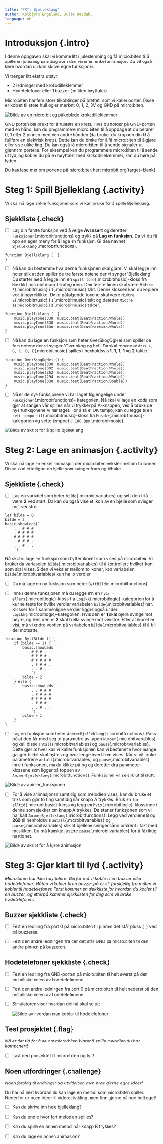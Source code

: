 ```yaml
---
title: "PXT: Bjelleklang"
author: Kolbjørn Engeland, Julie Revdahl
language: nb
---
```



# Introduksjon {.intro}

I denne oppgaven skal vi komme litt i julestemning og få micro:biten til å
spille en julesang samtidig som den viser en enkel animasjon. Du vil også lære
hvordan du kan skrive egne funksjoner.

Vi trenger litt ekstra utstyr:
- 2 ledninger med krokodilleklemmer
- Hodetelefoner eller 1 buzzer (en liten høyttaler)

Micro:biten har fem store tilkoblinger på brettet, som vi kaller porter. Disse
er koblet til store hull og er merket: 0, 1, 2, 3V og GND på micro:biten.

![Bilde av en micro:bit og påkoblede krokodilleklemmer](kontakt.png)

GND porten blir brukt for å fullføre en krets. Hvis du holder på GND-porten med
en hånd, kan du programmere micro:biten til å oppdage at du berører 0, 1 eller
2 pinnen med den andre hånden (da bruker du kroppen din til å fullføre en
elektrisk krets). Dette kan du bruke for å få micro:biten til å gjøre eller
vise ulike ting. Du kan også få micro:biten til å sende signaler ut gjennom
portene. For eksempel kan du programmere micro:biten til å sende ut lyd, og
kobler du på en høyttaler med krokodilleklemmer, kan du høre på lyden.

Du kan lese mer om portene på micro:biten her:
[microbit.org](https://microbit.org/no/guide/hardware/pins/){target=blank}


# Steg 1: Spill Bjelleklang {.activity}

Vi skal nå lage enkle funksjoner som vi kan bruke for å spille Bjelleklang.

## Sjekkliste {.check}

- [ ] Lag din første funksjon ved å velge __Avansert__ og deretter
`Funksjoner`{.microbitfunctions} og trykk på __Lag en funksjon__. Da vil du få
opp en egen meny for å lage en funksjon. Gi den navnet `Bjelleklang`{.microbitfunctions}.

```microbit
function Bjelleklang () {
}
```

- [ ] Nå kan du bestemme hva denne funksjonen skal gjøre. Vi skal legge inn
noter slik at den spiller de tre første notene der vi synger 'Bjelleklang'
Du starter med å legge inn en `spill tone`{.microbitmusic}-kloss fra
`Musikk`{.microbitmusic}-kategorien. Den første tonen skal være
`Midtre E`{.microbitmusic} i `1`{.microbitmusic} takt. Denne klossen kan du
kopiere ved å høyreklikke. De to påfølgende tonene skal være `Midtre E`{.microbitmusic}
i `1`{.microbitmusic} takt og deretter `Midtre E`{.microbitmusic} i `2`{.microbitmusic}
takter.

```microbit
function Bjelleklang () {
    music.playTone(330, music.beat(BeatFraction.Whole))
    music.playTone(330, music.beat(BeatFraction.Whole))
    music.playTone(330, music.beat(BeatFraction.Whole))
}
```

- [ ] Nå kan du lage en funksjon som heter OverSkogOgHei som spiller de fem
notene der vi synger 'Over skog og hei'. Da skal tonene `Midtre E, G, C, D, E`{.microbitmusic}
spilles i henholdsvis __1__, __1__, __1__, __1__ og __2__ takter.

```microbit
function OverSkogOgHei () {
    music.playTone(330, music.beat(BeatFraction.Whole))
    music.playTone(392, music.beat(BeatFraction.Whole))
    music.playTone(262, music.beat(BeatFraction.Whole))
    music.playTone(294, music.beat(BeatFraction.Whole))
    music.playTone(330, music.beat(BeatFraction.Double))
}
```

- [ ] Nå er de nye funksjonene vi har laget tilgjengelige under `Funksjoner`{.microbitfunctions}-
kategorien. Nå skal vi lage en kode som gjør at sangen vår spilles når vi
trykker på A-knappen, ved å bruke de nye funksjonene vi har laget. For å få et
OK tempo, kan du legge til en `sett tempo til`{.microbitmusic}-kloss fra `Musikk`{.microbitmusic}-kategorien
og sette tempoet til `180 Bpm`{.microbitmusic}.

![Bilde av skript for å spille Bjelleklang](spill_bjelleklang.png)


# Steg 2: Lage en animasjon {.activity}

Vi skal nå lage en enkel animasjon der micro:biten veksler mellom to ikoner.
Disse skal etterligne en bjelle som svinger fram og tilbake.

## Sjekkliste {.check}

- [ ] Lag en variabel som heter `bilde`{.microbitvariables} og sett den til å
være __2__ ved start. Da kan du også vise et ikon av en bjelle som svinger mot
venstre.

```microbit
let bilde = 0
bilde = 2
basic.showLeds(`
    . . # # #
    . # # # #
    # # # # #
    . # # # .
    . . # . .
    `)
```

Nå skal vi lage en funksjon som bytter ikonet som vises på micro:biten. Vi
bruker da variabelen `bilde`{.microbitvariables} til å kontrollere hvilket ikon
som skal vises. Siden vi veksler mellom to ikoner, kan variabelen `bilde`{.microbitvariables}
kun ha to verdier.

- [ ] Du må lage en ny funksjon som heter `ByttBilde`{.microbitfunctions}.

- [ ] Inne i denne funksjonen må du legge inn en `hvis - ellers`{.microbitlogic}-kloss
fra `Logikk`{.microbitlogic}-kategorien for å kunne teste for hvilke verdier
variabelen `bilde`{.microbitvariables} har. Klosser for å sammenligne verdier
ligger også under `Logikk`{.microbitlogic}-kategorien. Hvis den er __1__ skal
bjella svinge mot høyre, og hvis den er __2__ skal bjella svinge mot venstre.
Etter at ikonet er vist, må vi endre verdien på variabelen `bilde`{.microbitvariables}
til å bli det motsatte.

```microbit
function ByttBilde () {
    if (bilde == 1) {
        basic.showLeds(`
            # # # . .
            # # # # .
            # # # # #
            . # # # .
            . . # . .
            `)
        bilde = 2
    } else {
        basic.showLeds(`
            . . # # #
            . # # # #
            # # # # #
            . # # # .
            . . # . .
            `)
        bilde = 1
    }
}
```

- [ ] Lag en funksjon som heter `AnimerBjelleklang`{.microbitfunctions}. Pass på
at den får med seg to parametre av typen `Number`{.microbitvariables} og kall
disse `antall`{.microbitvariables} og `pause`{.microbitvariables}. Dette gjør at
hver kan vi kaller funksjonen kan vi bestemme hvor mange ganger bildet skal
byttes og hvor lenge hvert ikon vises. Når vi vil bruke parametrene `antall`{.microbitvariables}
og `pause`{.microbitvariables} inne i funksjonen, må du klikke på og
og deretter dra parameter-klossene som ligger på toppen av `AnimerBjelleklang`{.microbitfunctions}.
Funksjonen vil se slik ut til slutt:

![Bilde av animer_funksjonen](animer_funksjon.png)

- [ ] For å vise animasjonen samtidig som melodien vises, kan du bruke et
triks som gjør to ting samtidig når knapp A trykkes. Bruk en `for-alltid`{.microbitbasic}-kloss
og legg en `hvis`{.microbitlogic}-kloss inne i denne som sjekker om knapp A
trykkes. Da starter funksjonen som vi har kalt `AnimerBjelleklang`{.microbitfunctions}.
Legg ved verdiene __8__ og __260__ til henholdsvis `antall`{.microbitvariables}
og `pause`{.microbitvariables} slik at bjellene svinger sånn omtrent i takt med
musikken. Du må kanskje justere `pause`{.microbitvariables} for å få riktig
hastighet.

![Bilde av skript for å kjøre animasjon](kjor_animasjon.png)


# Steg 3: Gjør klart til lyd {.activity}

*Micro:biten har ikke høyttalere. Derfor må vi koble til en buzzer eller
hodetelefoner. Måten vi kobler til en buzzer på er litt forskjellig fra måten
vi kobler til hodetelefoner. Først kommer en sjekkliste for hvordan du kobler
til en buzzer, og etterpå kommer sjekklisten for deg som vil bruke hodetelefoner.*

## Buzzer sjekkliste {.check}

- [ ] Fest en ledning fra port 0 på micro:biten til pinnen det står pluss
(+) ved på buzzeren.

- [ ] Fest den andre ledningen fra der det står GND på micro:biten til den
andre pinnen på buzzeren.

## Hodetelefoner sjekkliste {.check}

- [ ] Fest en ledning fra GND-porten på micro:biten til helt øverst på den
metalliske delen av hodetelefonene.

- [ ] Fest den andre ledningen fra port 0 på micro:biten til helt nederst på
den metalliske delen av hodetelefonene.

- [ ] Simulatoren viser hvordan det nå skal se ut:

	![Bilde av hvordan man kobler til hodetelefoner](tilkobling_lyd.png)

## Test prosjektet {.flag}

*Nå er det tid for å se om micro:biten klarer å spille melodien du har
komponert!*

- [ ] Last ned prosjektet til micro:biten og lytt!


## Noen utfordringer {.challenge}

*Noen forslag til endringer og utvidelser, men prøv gjerne egne ideer!*

Du har nå lært hvordan du kan lage en melodi som micro:biten spiller. Nedenfor
er noen ideer til videreutvikling, men finn gjerne på noe helt eget!

- [ ] Kan du skrive inn hele bjelleklang?

- [ ] Kan du endre hvor fort melodien spilles?

- [ ] Kan du spille en annen melodi når knapp B trykkes?

- [ ] Kan du lage en annen animasjon?
